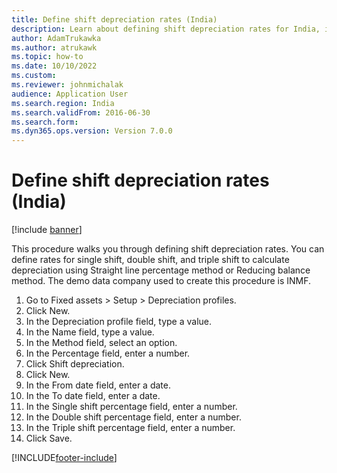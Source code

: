```yaml
--- 
title: Define shift depreciation rates (India)
description: Learn about defining shift depreciation rates for India, including a step-by-step process using the INMF demo data company.
author: AdamTrukawka
ms.author: atrukawk
ms.topic: how-to
ms.date: 10/10/2022
ms.custom: 
ms.reviewer: johnmichalak
audience: Application User 
ms.search.region: India
ms.search.validFrom: 2016-06-30
ms.search.form:
ms.dyn365.ops.version: Version 7.0.0 
---
```


# Define shift depreciation rates (India)

[!include [banner](../../includes/banner.md)]

This procedure walks you through defining shift depreciation rates. You can define rates for single shift, double shift, and triple shift to calculate depreciation using Straight line percentage method or Reducing balance method. The demo data company used to create this procedure is INMF.

1. Go to Fixed assets > Setup > Depreciation profiles.
2. Click New.
3. In the Depreciation profile field, type a value.
4. In the Name field, type a value.
5. In the Method field, select an option.
6. In the Percentage field, enter a number.
7. Click Shift depreciation.
8. Click New.
9. In the From date field, enter a date.
10. In the To date field, enter a date.
11. In the Single shift percentage field, enter a number.
12. In the Double shift percentage field, enter a number.
13. In the Triple shift percentage field, enter a number.
14. Click Save.



[!INCLUDE[footer-include](../../../includes/footer-banner.md)]
